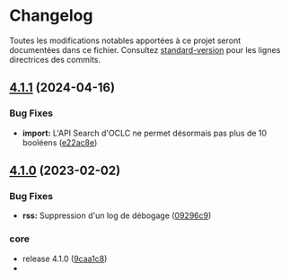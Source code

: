 # Changelog

Toutes les modifications notables apportées à ce projet seront documentées dans ce fichier. Consultez [standard-version](https://github.com/conventional-changelog/standard-version) pour les lignes directrices des commits.

## [4.1.1](https://github.com/bibudem/api-acquisitions/compare/v4.1.0...v4.1.1) (2024-04-16)


### Bug Fixes

* **import:** L'API Search d'OCLC ne permet désormais pas plus de 10 booléens ([e22ac8e](https://github.com/bibudem/api-acquisitions/commit/e22ac8e9717b0638aa7c55009556752681b25818))

## [4.1.0](https://github.com/bibudem/api-acquisitions/compare/4.0.1...v4.1.0) (2023-02-02)


### Bug Fixes

* **rss:** Suppression d'un log de débogage ([09296c9](https://github.com/bibudem/api-acquisitions/commit/09296c9470c52964d509216b8944e00e1d5ffc68))


### core

* release 4.1.0 ([9caa1c8](https://github.com/bibudem/api-acquisitions/commit/9caa1c86aeaf5c13aaf799acf2a05d44d2ecd941))
*
